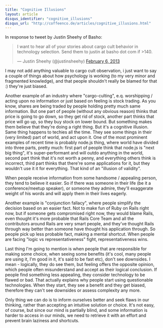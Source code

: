 ```yaml
---
title: "Cognitive Illusions"
layout: article
disqus_identifier: "cognitive_illusions"
disqus_url: "http://coffeenco.de/articles/cognitive_illusions.html"
---
```


In response to tweet by Justin Sheehy of Basho:

<blockquote class="twitter-tweet"><p>I want to hear all of your stories about cargo cult behavior in technology selection. Send them to justin at basho dot com if &gt;140.</p>&mdash; Justin Sheehy (@justinsheehy) <a href="https://twitter.com/justinsheehy/status/299226259467161601">February 6, 2013</a></blockquote>
<script async src="//platform.twitter.com/widgets.js" charset="utf-8"></script>

I may not add anything valuable to cargo cult observation, i just want to say a couple of things about how psychology is working (to my very minor and fragmented knowledge), and that people shouldn't really be blamed for that :) they're just biased.

Another example of an industry where "cargo-culting", e.q. worshipping / acting upon no information or just based on feeling is stock trading. As you know, shares are being traded by people holding pretty much same information. But one part of people (without any obvious reason) thinks that price is going to go down, so they get rid of stock, another part thinks that price will go up, so they buy stock on lower bound. But something makes them believe that they're doing a right thing. But it's a cognitive illusion. Same thing happens to techies all the time. They see some things in their (very limited) part of world, and act upon it. One of the most prominent examples of recent time is probably node.js thing, where world have divided into three parts, pretty much: first part of people think that node.js is "next big thing", it's super-performant and will outdo anything in the world, second part think that it's not worth a penny, and everything others think is incorrect, third part thinks that there're some applications for it, but they wouldn't use it it for everything. That kind of an "illusion of validity".

When people receive information from some handsome / appealing person, they tend to believe it easier. So if there was someone in their life (be it a conference/meetup speaker), or someone they admire, they'll exaggerate weight of his words and will apply them in their lives eagerly.

Another example is "conjunction fallacy", where people simplify the decision based on an easier fact. Not to make fun of Ruby on Rails right now, but if someone gets compromised right now, they would blame Rails, even thought it's more probable that Rails Core Team and all the contributors around Rails are very smart people, and they've thought Rails through way better than someone have thought his application through. So people pick up less probable fact, making a mental shortcut. When people are facing "logic vs representativeness" fight, representativeness wins.

Last thing I'm going to mention is when people that are responsible for making some choice, when seeing some benefits (it's cool, many people are using it, I'm good in it, it's said to be fast etc), don't see downsides. I mean - logically, they do see them, but feeling offers the opposite opinion, which people often misunderstand and accept as their logical conclusion. If people find something less appealing, they consider technology to be flawed or bad. That actually explains why people start using questionable technologies. When they start, they see a benefit and they get biased, therefore they can't see downsides or assess complexity any more.

Only thing we can do is to inform ourselves better and seek flaws in our thinking, rather than accepting an intuitive solution or choice. It's not easy, of course, but since our mind is partially blind, and some information is harder to access in our minds, we need to retrieve it with an effort and prevent brain laziness and shortcuts.
